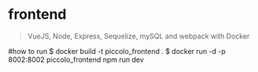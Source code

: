 # frontend

> VueJS, Node, Express, Sequelize, mySQL and webpack with Docker

#how to run
$ docker build -t piccolo_frontend .
$ docker run -d -p 8002:8002 piccolo_frontend npm run dev


